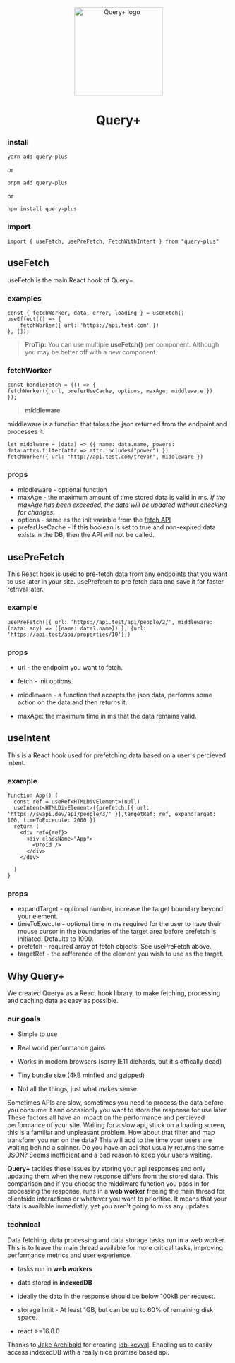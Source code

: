 <div align="center"><img src="https://user-images.githubusercontent.com/20704726/176831638-a5c27908-365e-4edc-aac8-c7073fc18dfb.png"  width="200"  alt="Query+ logo"/>  <h1>Query+</h1></div>

###  install

    yarn add query-plus

or

    pnpm add query-plus

  

or

    npm install query-plus

  

###  import

    import { useFetch, usePreFetch, FetchWithIntent } from "query-plus"

##  useFetch
useFetch is the main React hook of Query+.
### examples
    const { fetchWorker, data, error, loading } = useFetch()
    useEffect(() => {
        fetchWorker({ url: 'https://api.test.com' })
    }, []);

>  **ProTip:** You can use multiple **useFetch()** per component. Although you may be better off with a new component.

###  fetchWorker

    const handleFetch = (() => {
    fetchWorker({ url, preferUseCache, options, maxAge, middleware })
    });

>  **middleware**

middleware is a function that takes the json returned from the endpoint and processes it.

    let middlware = (data) => ({ name: data.name, powers: data.attrs.filter(attr => attr.includes("power") })
    fetchWorker({ url: "http://api.test.com/trevor", middleware })
### props

 - middleware - optional function
 - maxAge -  the maximum amount of time stored data is valid in ms.
*If the maxAge has been exceeded, the data will be updated without checking for changes.*
 - options - same as the init variable from the [fetch API](https://developer.mozilla.org/en-US/docs/Web/API/fetch)
 - preferUseCache - If this boolean is set to true and non-expired data exists in the DB, then the API will not be called.
##  usePreFetch

This React hook is used to pre-fetch data from any endpoints that you want to use later in your site.
usePrefetch to pre fetch data and save it for faster retrival later. 
### example

    usePreFetch([{ url: 'https://api.test/api/people/2/', middleware: (data: any) => ({name: data?.name}) }, {url: 'https://api.test/api/properties/10'}])
### props
-  url - the endpoint you want to fetch.

-  fetch - init options.

-  middleware - a function that accepts the json data, performs some action on the data and then returns it.

-  maxAge: the maximum time in ms that the data remains valid.

  

##  useIntent

This is a React hook used for prefetching data based on a user's percieved intent.

  ### example

    function App() {
      const ref = useRef<HTMLDivElement>(null)
      useIntent<HTMLDivElement>({prefetch:[{ url: 'https://swapi.dev/api/people/3/' }],targetRef: ref, expandTarget: 100, timeToExcecute: 2000 })
      return (
        <div ref={ref}>
          <div className="App">
            <Droid />
          </div>
        </div>
        
      )
    }

### props

 - expandTarget - optional number, increase the target boundary beyond your element.
 - timeToExecute - optional time in ms required for the user to have their mouse cursor in the boundaries of the target area before prefetch is initiated. Defaults to 1000.
 - prefetch - required array of fetch objects. See usePreFetch above.
 - targetRef - the refference of the element you wish to use as the target.

  

##  Why Query+

We created Query+ as a React hook library, to make fetching, processing and caching data as easy as possible.

###  our goals

-  Simple to use

-  Real world performance gains

-  Works in modern browsers (sorry IE11 diehards, but it's offically dead)

-  Tiny bundle size (4kB minfied and gzipped)

-  Not all the things, just what makes sense.

  

Sometimes APIs are slow, sometimes you need to process the data before you consume it and occasionly you want to store the response for use later. These factors all have an impact on the performance and percieved performance of your site. Waiting for a slow api, stuck on a loading screen, this is a familiar and unpleasant problem. How about that filter and map transform you run on the data? This will add to the time your users are waiting behind a spinner. Do you have an api that usually returns the same JSON? Seems inefficient and a bad reason to keep your users waiting.

  

**Query+** tackles these issues by storing your api responses and only updating them when the new response differs from the stored data. This comparison and if you choose the middlware function you pass in for processing the response, runs in a **web worker** freeing the main thread for clientside interactions or whatever you want to prioritise. It means that your data is available immediatly, yet you aren't going to miss any updates.

  
  

###  technical

Data fetching, data processing and data storage tasks run in a web worker. This is to leave the main thread available for more critical tasks, improving performance metrics and user experience.

-  tasks run in **web workers**

-  data stored in **indexedDB**

-  ideally the data in the response should be below 100kB per request.

-  storage limit - At least 1GB, but can be up to 60% of remaining disk space.
-  react >=16.8.0

  
  
Thanks to [Jake Archibald](https://github.com/jakearchibald) for creating [idb-keyval](https://github.com/jakearchibald/idb). Enabling us to easily access indexedDB with a really nice promise based api.
